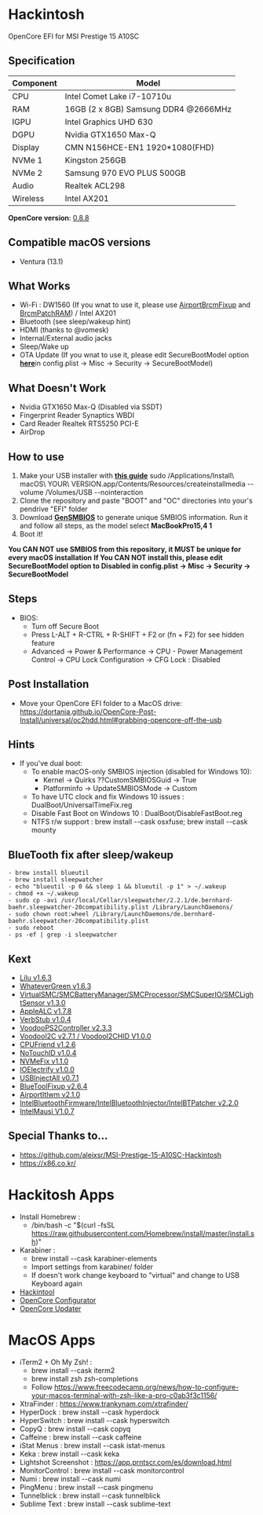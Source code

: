 # Hackintosh
OpenCore EFI for MSI Prestige 15 A10SC

## Specification
| **Component** | **Model** |
| ------------- | --------- |
| CPU | Intel Comet Lake i7-10710u |
| RAM | 16GB (2 x 8GB) Samsung DDR4 @2666MHz |
| IGPU | Intel Graphics UHD 630	|
| DGPU | Nvidia GTX1650 Max-Q |
| Display | CMN N156HCE-EN1 1920*1080(FHD) |
| NVMe 1 | Kingston 256GB |
| NVMe 2 | Samsung 970 EVO PLUS 500GB |
| Audio | Realtek ACL298 |
| Wireless | Intel AX201 |


**OpenCore version**: [0.8.8](https://github.com/acidanthera/opencorepkg/releases)

## Compatible macOS versions
 - Ventura (13.1)

## What Works
 - Wi-Fi : DW1560 (If you wnat to use it, please use [AirportBrcmFixup](https://github.com/acidanthera/AirportBrcmFixup) and [BrcmPatchRAM](https://github.com/acidanthera/BrcmPatchRAM)) / Intel AX201
 - Bluetooth (see sleep/wakeup hint)
 - HDMI (thanks to @vomesk)
 - Internal/External audio jacks
 - Sleep/Wake up
 - OTA Update (If you wnat to use it, please edit SecureBootModel option [**here**](https://dortania.github.io/OpenCore-Post-Install/universal/security/applesecureboot.html#securebootmodel)in config.plist -> Misc -> Security -> SecureBootModel)

## What Doesn't Work
 - Nvidia GTX1650 Max-Q (Disabled via SSDT)
 - Fingerprint Reader Synaptics WBDI
 - Card Reader Realtek RTS5250 PCI-E
 - AirDrop



## How to use
  1. Make your USB installer with [**this guide**](https://dortania.github.io/OpenCore-Install-Guide/installer-guide/)
  	sudo /Applications/Install\ macOS\ YOUR\ VERSION.app/Contents/Resources/createinstallmedia --volume /Volumes/USB --nointeraction 
  2. Clone the repository and paste "BOOT" and "OC" directories into your's pendrive "EFI" folder
  3. Download [**GenSMBIOS**](https://github.com/corpnewt/GenSMBIOS) to generate unique SMBIOS information. Run it and follow all steps, as the model select **MacBookPro15,4 1**
  4. Boot it!  

**You CAN NOT use SMBIOS from this repository, it MUST be unique for every macOS installation**
**If You CAN NOT install this, please edit SecureBootModel option to Disabled in config.plist -> Misc -> Security -> SecureBootModel**

## Steps
 - BIOS:
 	- Turn off Secure Boot
 	- Press L-ALT + R-CTRL + R-SHIFT + F2 or (fn + F2) for see hidden feature
 	- Advanced → Power & Performance → CPU - Power Management Control → CPU Lock Configuration → CFG Lock : Disabled

 		
## Post Installation
- Move your OpenCore EFI folder to a MacOS drive: https://dortania.github.io/OpenCore-Post-Install/universal/oc2hdd.html#grabbing-opencore-off-the-usb

## Hints
- If you've dual boot:
	- To enable macOS-only SMBIOS injection (disabled for Windows 10):
		- Kernel -> Quirks ??CustomSMBIOSGuid -> True
		- Platforminfo -> UpdateSMBIOSMode -> Custom
	- To have UTC clock and fix Windows 10 issues : DualBoot/UniversalTimeFix.reg
	- Disable Fast Boot on Windows 10 : DualBoot/DisableFastBoot.reg
	- NTFS r/w support : brew install --cask osxfuse; brew install --cask mounty

## BlueTooth fix after sleep/wakeup
	- brew install blueutil
	- brew install sleepwatcher
	- echo "blueutil -p 0 && sleep 1 && blueutil -p 1" > ~/.wakeup
	- chmod +x ~/.wakeup
	- sudo cp -avi /usr/local/Cellar/sleepwatcher/2.2.1/de.bernhard-baehr.sleepwatcher-20compatibility.plist /Library/LaunchDaemons/
	- sudo chown root:wheel /Library/LaunchDaemons/de.bernhard-baehr.sleepwatcher-20compatibility.plist
	- sudo reboot
	- ps -ef | grep -i sleepwatcher

## Kext
 - [Lilu v1.6.3](https://github.com/acidanthera/Lilu)
 - [WhateverGreen v1.6.3](https://github.com/acidanthera/WhateverGreen)
 - [VirtualSMC/SMCBatteryManager/SMCProcessor/SMCSuperIO/SMCLightSensor v1.3.0](https://github.com/acidanthera/VirtualSMC)
 - [AppleALC v1.7.8](https://github.com/acidanthera/AppleALC)
 - [VerbStub v1.0.4](https://github.com/hackintosh-stuff/ComboJack/tree/master/ComboJack_Installer)
 - [VoodooPS2Controller v2.3.3](https://github.com/acidanthera/VoodooPS2)
 - [VoodooI2C v2.7.1 / VoodooI2CHID V1.0.0](https://github.com/VoodooI2C/VoodooI2C)
 - [CPUFriend v1.2.6](https://github.com/acidanthera/CPUFriend)
 - [NoTouchID v1.0.4](https://github.com/al3xtjames/NoTouchID)
 - [NVMeFix v1.1.0](https://github.com/acidanthera/NVMeFix)
 - [IOElectrify v1.0.0](https://github.com/the-darkvoid/macOS-IOElectrify)
 - [USBInjectAll v0.7.1](https://github.com/Sniki/OS-X-USB-Inject-All)
 - [BlueToolFixup v2.6.4](https://github.com/acidanthera/BrcmPatchRAM)
 - [AirportItlwm v2.1.0](https://github.com/OpenIntelWireless/itlwm)
 - [IntelBluetoothFirmware/IntelBluetoothInjector/IntelBTPatcher v2.2.0](https://github.com/OpenIntelWireless/IntelBluetoothFirmware)
 - [IntelMausi V1.0.7](https://github.com/acidanthera/IntelMausi/)





## Special Thanks to...
 - https://github.com/aleixsr/MSI-Prestige-15-A10SC-Hackintosh
 - https://x86.co.kr/


# Hackitosh Apps
- Install Homebrew : 
	- /bin/bash -c "$(curl -fsSL https://raw.githubusercontent.com/Homebrew/install/master/install.sh)"
- Karabiner :
	- brew install --cask karabiner-elements
	- Import settings from karabiner/ folder
	- If doesn't work change keyboard to "virtual" and change to USB Keyboard again
- [Hackintool](https://github.com/benbaker76/Hackintool)
- [OpenCore Configurator](https://mackie100projects.altervista.org/download-opencore-configurator/)
- [OpenCore Updater](https://github.com/mswgen/oc-updater)


# MacOS Apps
- iTerm2 + Oh My Zsh! :
	- brew install --cask iterm2
	- brew install zsh zsh-completions
	- Follow https://www.freecodecamp.org/news/how-to-configure-your-macos-terminal-with-zsh-like-a-pro-c0ab3f3c1156/
- XtraFinder : https://www.trankynam.com/xtrafinder/
- HyperDock : brew install --cask hyperdock
- HyperSwitch : brew install --cask hyperswitch
- CopyQ : brew install --cask copyq
- Caffeine : brew install --cask caffeine
- iStat Menus : brew install --cask istat-menus
- Keka : brew install --cask keka
- Lightshot Screenshot : https://app.prntscr.com/es/download.html
- MonitorControl : brew install --cask monitorcontrol
- Numi : brew install --cask numi
- PingMenu : brew install --cask pingmenu
- Tunnelblick : brew install --cask tunnelblick
- Sublime Text : brew install --cask sublime-text
